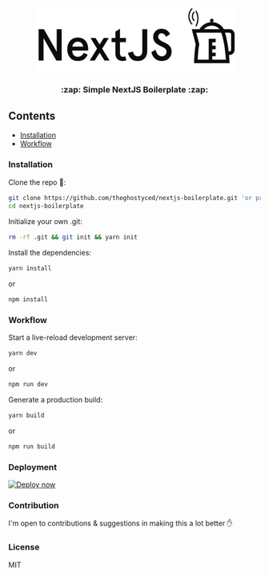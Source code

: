 <div align="center"><img width="400" src="./static/images/boilerplate_1.png"/></div>
<h3 align="center"><strong>:zap: Simple NextJS Boilerplate :zap:</strong></h3>

## Contents

- [Installation](#installation)
- [Workflow](#workflow)

### Installation
Clone the repo :ghost::
```sh
git clone https://github.com/theghostyced/nextjs-boilerplate.git 'or preferred name here'
cd nextjs-boilerplate
```

Initialize your own .git:
```sh
rm -rf .git && git init && yarn init
```

Install the dependencies:
```bash
yarn install
```
or
```sh
npm install
```

### Workflow
Start a live-reload development server:
```sh
yarn dev
```
or
```sh
npm run dev
```

Generate a production build:
```sh
yarn build
```
or
```sh
npm run build
```
### Deployment
[![Deploy now](https://deploy.now.sh/static/button.svg)](https://deploy.now.sh/?repo=https://github.com/theghostyced/nextjs-boilerplate)

### Contribution
I'm open to contributions & suggestions in making this a lot better :hand:

### License
MIT
